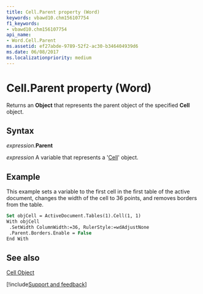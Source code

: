 ```yaml
---
title: Cell.Parent property (Word)
keywords: vbawd10.chm156107754
f1_keywords:
- vbawd10.chm156107754
api_name:
- Word.Cell.Parent
ms.assetid: ef27abde-9789-52f2-ac30-b346404939d6
ms.date: 06/08/2017
ms.localizationpriority: medium
---
```



# Cell.Parent property (Word)

Returns an **Object** that represents the parent object of the specified **Cell** object.


## Syntax

_expression_.**Parent**

_expression_ A variable that represents a '[Cell](Word.Cell.md)' object.


## Example

This example sets a variable to the first cell in the first table of the active document, changes the width of the cell to 36 points, and removes borders from the table.


```vb
Set objCell = ActiveDocument.Tables(1).Cell(1, 1) 
With objCell 
 .SetWidth ColumnWidth:=36, RulerStyle:=wdAdjustNone 
 .Parent.Borders.Enable = False 
End With
```


## See also


[Cell Object](Word.Cell.md)

[!include[Support and feedback](~/includes/feedback-boilerplate.md)]